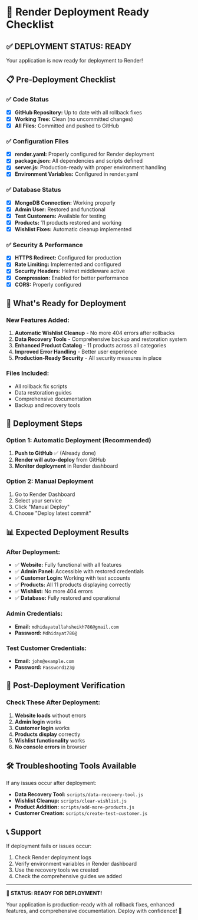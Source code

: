 # 🚀 Render Deployment Ready Checklist

## ✅ **DEPLOYMENT STATUS: READY**

Your application is now ready for deployment to Render!

## 📋 **Pre-Deployment Checklist**

### ✅ **Code Status**
- [x] **GitHub Repository:** Up to date with all rollback fixes
- [x] **Working Tree:** Clean (no uncommitted changes)
- [x] **All Files:** Committed and pushed to GitHub

### ✅ **Configuration Files**
- [x] **render.yaml:** Properly configured for Render deployment
- [x] **package.json:** All dependencies and scripts defined
- [x] **server.js:** Production-ready with proper environment handling
- [x] **Environment Variables:** Configured in render.yaml

### ✅ **Database Status**
- [x] **MongoDB Connection:** Working properly
- [x] **Admin User:** Restored and functional
- [x] **Test Customers:** Available for testing
- [x] **Products:** 11 products restored and working
- [x] **Wishlist Fixes:** Automatic cleanup implemented

### ✅ **Security & Performance**
- [x] **HTTPS Redirect:** Configured for production
- [x] **Rate Limiting:** Implemented and configured
- [x] **Security Headers:** Helmet middleware active
- [x] **Compression:** Enabled for better performance
- [x] **CORS:** Properly configured

## 🎯 **What's Ready for Deployment**

### **New Features Added:**
1. **Automatic Wishlist Cleanup** - No more 404 errors after rollbacks
2. **Data Recovery Tools** - Comprehensive backup and restoration system
3. **Enhanced Product Catalog** - 11 products across all categories
4. **Improved Error Handling** - Better user experience
5. **Production-Ready Security** - All security measures in place

### **Files Included:**
- All rollback fix scripts
- Data restoration guides
- Comprehensive documentation
- Backup and recovery tools

## 🚀 **Deployment Steps**

### **Option 1: Automatic Deployment (Recommended)**
1. **Push to GitHub** ✅ (Already done)
2. **Render will auto-deploy** from GitHub
3. **Monitor deployment** in Render dashboard

### **Option 2: Manual Deployment**
1. Go to Render Dashboard
2. Select your service
3. Click "Manual Deploy"
4. Choose "Deploy latest commit"

## 📊 **Expected Deployment Results**

### **After Deployment:**
- ✅ **Website:** Fully functional with all features
- ✅ **Admin Panel:** Accessible with restored credentials
- ✅ **Customer Login:** Working with test accounts
- ✅ **Products:** All 11 products displaying correctly
- ✅ **Wishlist:** No more 404 errors
- ✅ **Database:** Fully restored and operational

### **Admin Credentials:**
- **Email:** `mdhidayatullahsheikh786@gmail.com`
- **Password:** `Mdhidayat786@`

### **Test Customer Credentials:**
- **Email:** `john@example.com`
- **Password:** `Password123@`

## 🔧 **Post-Deployment Verification**

### **Check These After Deployment:**
1. **Website loads** without errors
2. **Admin login** works
3. **Customer login** works
4. **Products display** correctly
5. **Wishlist functionality** works
6. **No console errors** in browser

## 🛠️ **Troubleshooting Tools Available**

If any issues occur after deployment:
- **Data Recovery Tool:** `scripts/data-recovery-tool.js`
- **Wishlist Cleanup:** `scripts/clear-wishlist.js`
- **Product Addition:** `scripts/add-more-products.js`
- **Customer Creation:** `scripts/create-test-customer.js`

## 📞 **Support**

If deployment fails or issues occur:
1. Check Render deployment logs
2. Verify environment variables in Render dashboard
3. Use the recovery tools we created
4. Check the comprehensive guides we added

---

**🎉 STATUS: READY FOR DEPLOYMENT!**

Your application is production-ready with all rollback fixes, enhanced features, and comprehensive documentation. Deploy with confidence! 🚀
